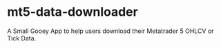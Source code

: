 # mt5-data-downloader
A Small Gooey App to help users download their Metatrader 5 OHLCV or Tick Data.
